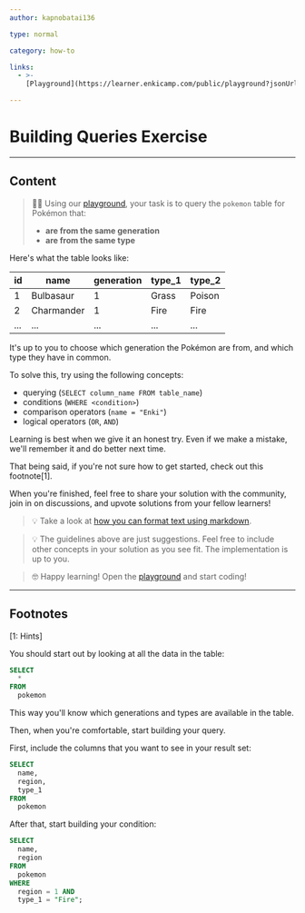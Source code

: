```yaml
---
author: kapnobatai136

type: normal

category: how-to

links:
  - >-
    [Playground](https://learner.enkicamp.com/public/playground?jsonUrl=https%3A%2F%2Fgist.githubusercontent.com%2Fkapnobatai137%2F2b85df43ad3d134112160d24aa78ad5a%2Fraw%2F9b4aab60d58fbe17e783458192629d83c6eb53aa%2Fsql-building-queries-discussion-insight.json){website}

---
```


# Building Queries Exercise

---

## Content

> 👩‍💻 Using our [playground](https://learn.enki.com/public/playground?jsonUrl=https://gist.githubusercontent.com/kapnobatai137/2b85df43ad3d134112160d24aa78ad5a/raw/9b4aab60d58fbe17e783458192629d83c6eb53aa/sql-building-queries-discussion-insight.json), your task is to query the `pokemon` table for Pokémon that:
> - **are from the same generation**
> - **are from the same type**

Here's what the table looks like:

| id  | name       | generation | type_1 | type_2 |
|-----|------------|------------|--------|--------|
| 1   | Bulbasaur  | 1          | Grass  | Poison |
| 2   | Charmander | 1          | Fire   | Fire   |
| ... | ...        | ...        | ...    | ...    |

It's up to you to choose which generation the Pokémon are from, and which type they have in common.

To solve this, try using the following concepts:
- querying (`SELECT column_name FROM table_name`)
- conditions (`WHERE <condition>`)
- comparison operators (`name = "Enki"`)
- logical operators (`OR`, `AND`)

Learning is best when we give it an honest try. Even if we make a mistake, we'll remember it and do better next time.

That being said, if you're not sure how to get started, check out this footnote[1].

When you're finished, feel free to share your solution with the community, join in on discussions, and upvote solutions from your fellow learners!

> 💡 Take a look at [how you can format text using markdown](https://www.enki.com/glossary/general/markdown-formatting).

> 💡 The guidelines above are just suggestions. Feel free to include other concepts in your solution as you see fit. The implementation is up to you.

> 🤓 Happy learning! Open the [playground](https://learn.enki.com/public/playground?jsonUrl=https://gist.githubusercontent.com/kapnobatai137/2b85df43ad3d134112160d24aa78ad5a/raw/9b4aab60d58fbe17e783458192629d83c6eb53aa/sql-building-queries-discussion-insight.json) and start coding!

---

## Footnotes

[1: Hints]

You should start out by looking at all the data in the table:

```sql
SELECT
  *
FROM
  pokemon
```

This way you'll know which generations and types are available in the table.

Then, when you're comfortable, start building your query.

First, include the columns that you want to see in your result set:

```sql
SELECT
  name,
  region,
  type_1
FROM
  pokemon
```

After that, start building your condition:

```sql
SELECT
  name,
  region
FROM
  pokemon
WHERE
  region = 1 AND
  type_1 = "Fire";
```
